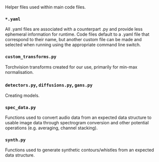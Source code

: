Helper files used within main code files. 

### `*.yaml`
All .yaml files are associated with a counterpart .py and provide less ephemeral information for runtime. Code files default to a .yaml file that correspond to their name, but another custom file can be made and selected when running using the appropriate command line switch.

### `custom_transforms.py`
Torchvision transforms created for our use, primarily for min-max normalisation.

### `detectors.py`, `diffusions.py`, `gans.py`
Creating models.

### `spec_data.py`
Functions used to convert audio data from an expected data structure to usable image data through spectrogram conversion and other potential operations (e.g. averaging, channel stacking).

### `synth.py`
Functions used to generate synthetic contours/whistles from an expected data structure.
